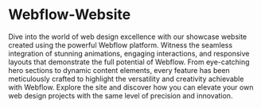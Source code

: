 # Webflow-Website

Dive into the world of web design excellence with our showcase website created using the powerful Webflow platform. Witness the seamless integration of stunning animations, engaging interactions, and responsive layouts that demonstrate the full potential of Webflow. From eye-catching hero sections to dynamic content elements, every feature has been meticulously crafted to highlight the versatility and creativity achievable with Webflow. Explore the site and discover how you can elevate your own web design projects with the same level of precision and innovation.
